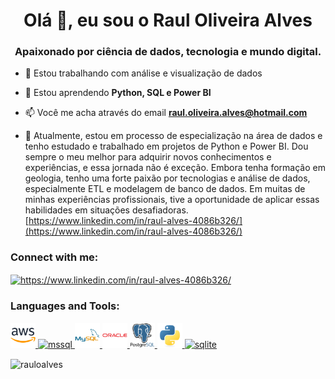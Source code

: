 <h1 align="center">Olá 👋, eu sou o Raul Oliveira Alves</h1>
<h3 align="center">Apaixonado por ciência de dados, tecnologia e mundo digital.</h3>

- 🔭 Estou trabalhando com análise e visualização de dados

- 🌱 Estou aprendendo **Python, SQL e Power BI**

- 📫 Você me acha através do email **raul.oliveira.alves@hotmail.com**

- 📄 Atualmente, estou em processo de especialização na área de dados e tenho estudado e trabalhado em projetos de Python e Power BI. Dou sempre o meu melhor para adquirir novos conhecimentos e experiências, e essa jornada não é exceção. Embora tenha formação em geologia, tenho uma forte paixão por tecnologias e análise de dados, especialmente ETL e modelagem de banco de dados. Em muitas de minhas experiências profissionais, tive a oportunidade de aplicar essas habilidades em situações desafiadoras.[https://www.linkedin.com/in/raul-alves-4086b326/](https://www.linkedin.com/in/raul-alves-4086b326/)

<h3 align="left">Connect with me:</h3>
<p align="left">
<a href="https://linkedin.com/in/https://www.linkedin.com/in/raul-alves-4086b326/" target="blank"><img align="center" src="https://raw.githubusercontent.com/rahuldkjain/github-profile-readme-generator/master/src/images/icons/Social/linked-in-alt.svg" alt="https://www.linkedin.com/in/raul-alves-4086b326/" height="30" width="40" /></a>
</p>

<h3 align="left">Languages and Tools:</h3>
<p align="left"> <a href="https://aws.amazon.com" target="_blank" rel="noreferrer"> <img src="https://raw.githubusercontent.com/devicons/devicon/master/icons/amazonwebservices/amazonwebservices-original-wordmark.svg" alt="aws" width="40" height="40"/> </a> <a href="https://www.microsoft.com/en-us/sql-server" target="_blank" rel="noreferrer"> <img src="https://www.svgrepo.com/show/303229/microsoft-sql-server-logo.svg" alt="mssql" width="40" height="40"/> </a> <a href="https://www.mysql.com/" target="_blank" rel="noreferrer"> <img src="https://raw.githubusercontent.com/devicons/devicon/master/icons/mysql/mysql-original-wordmark.svg" alt="mysql" width="40" height="40"/> </a> <a href="https://www.oracle.com/" target="_blank" rel="noreferrer"> <img src="https://raw.githubusercontent.com/devicons/devicon/master/icons/oracle/oracle-original.svg" alt="oracle" width="40" height="40"/> </a> <a href="https://www.postgresql.org" target="_blank" rel="noreferrer"> <img src="https://raw.githubusercontent.com/devicons/devicon/master/icons/postgresql/postgresql-original-wordmark.svg" alt="postgresql" width="40" height="40"/> </a> <a href="https://www.python.org" target="_blank" rel="noreferrer"> <img src="https://raw.githubusercontent.com/devicons/devicon/master/icons/python/python-original.svg" alt="python" width="40" height="40"/> </a> <a href="https://www.sqlite.org/" target="_blank" rel="noreferrer"> <img src="https://www.vectorlogo.zone/logos/sqlite/sqlite-icon.svg" alt="sqlite" width="40" height="40"/> </a> </p>

<p><img align="center" src="https://github-readme-stats.vercel.app/api/top-langs?username=rauloalves&show_icons=true&locale=en&layout=compact" alt="rauloalves" /></p>
